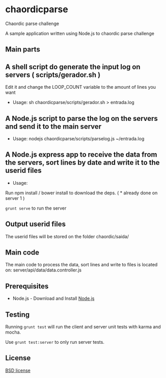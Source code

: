 # chaordicparse

Chaordic parse challenge

A sample application written using Node.js to chaordic parse challenge

Main parts
-------------------
## A shell script do generate the input log on servers ( scripts/gerador.sh )
Edit it and change the LOOP_COUNT variable to the amount of lines you want

* Usage:
sh chaordicparse/scripts/gerador.sh > entrada.log

## A Node.js script to parse the log on the servers and send it to the main server

* Usage:
nodejs chaordicparse/scripts/parselog.js ~/entrada.log

## A Node.js express app to receive the data from the servers, sort lines by date and write it to the userid files

* Usage:

Run npm install / bower install to download the deps. ( * already done on server 1 )

`grunt serve` to run the server

Output userid files
-------------------
The userid files will be stored on the folder chaordic/saida/


Main code
-------------------
The main code to process the data, sort lines and write to files is located on:
server/api/data/data.controller.js


## Prerequisites

* Node.js - Download and Install [Node.js](https://nodejs.org)

## Testing

Running `grunt test` will run the client and server unit tests with karma and mocha.

Use `grunt test:server` to only run server tests.

## License

[BSD license](http://opensource.org/licenses/bsd-license.php)